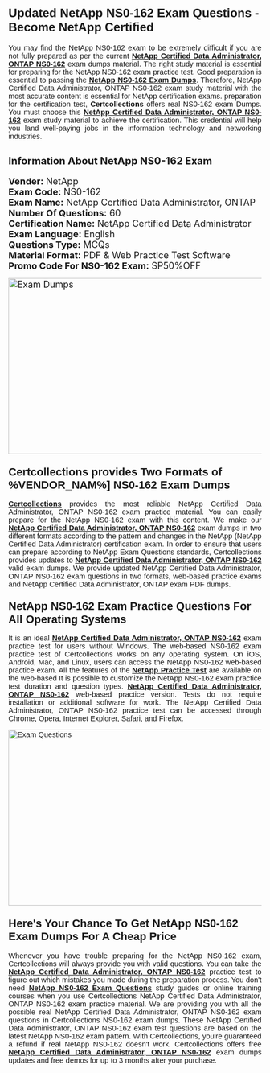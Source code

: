 <h1><span style="font-size:24px"><span style="font-family:Calibri,sans-serif"><strong>Updated NetApp NS0-162 Exam Questions - Become NetApp Certified</strong></span></span></h1> <p style="text-align:justify"><span style="font-size:11pt"><span style="font-family:Calibri,sans-serif">You may find the NetApp NS0-162 exam to be extremely difficult if you are not fully prepared as per the current <u><strong>NetApp Certified Data Administrator, ONTAP NS0-162</strong></u> exam dumps material. The right study material is essential for preparing for the NetApp NS0-162 exam practice test. Good preparation is essential to passing the <a href="https://www.certcollections.com/ns0-162-exam-questions"><u><strong>NetApp NS0-162 Exam Dumps</strong></u></a>. Therefore, NetApp Certified Data Administrator, ONTAP NS0-162 exam study material with the most accurate content is essential for NetApp certification exams. preparation for the certification test, <strong>Certcollections</strong> offers real NS0-162 exam Dumps. You must choose this <u><strong>NetApp Certified Data Administrator, ONTAP NS0-162</strong></u> exam study material to achieve the certification. This credential will help you land well-paying jobs in the information technology and networking industries.</span></span></p> <h2 style="text-align:justify"><strong><span style="font-size:20px">Information About NetApp NS0-162 Exam</span></strong></h2> <p style="text-align:justify"><span style="font-size:18px"><strong>Vender:</strong> NetApp<br /> <strong>Exam Code:</strong> NS0-162<br /> <strong>Exam Name:</strong> NetApp Certified Data Administrator, ONTAP<br /> <strong>Number Of Questions:</strong> 60<br /> <strong>Certification Name:</strong> NetApp Certified Data Administrator<br /> <strong>Exam Language:</strong> English<br /> <strong>Questions Type:</strong> MCQs<br /> <strong>Material Format:</strong> PDF & Web Practice Test Software<br /> <strong>Promo Code For NS0-162 Exam:</strong> SP50%OFF</span></p> <p style="text-align:justify"><span style="font-size:18px"><a href="https://www.certcollections.com/ns0-162-exam-questions" rel="no-follow"><img alt="Exam Dumps" src="https://www.certcollections.com/uploads/content/certcollections.jpg" style="height:350px; width:750px" /></a></span></p> <h3><span style="font-size:22px"><span style="font-family:Calibri,sans-serif"><strong>Certcollections provides Two Formats of %VENDOR_NAM%] NS0-162 Exam Dumps</strong></span></span></h3> <p style="text-align:justify"><span style="font-size:11pt"><span style="font-family:Calibri,sans-serif"><a href="https://www.certcollections.com/"><u><strong>Certcollections</strong></u></a> provides the most reliable NetApp Certified Data Administrator, ONTAP NS0-162 exam practice material. You can easily prepare for the NetApp NS0-162 exam with this content. We make our <u><strong>NetApp Certified Data Administrator, ONTAP NS0-162</strong></u> exam dumps in two different formats according to the pattern and changes in the NetApp (NetApp Certified Data Administrator) certification exam. In order to ensure that users can prepare according to NetApp Exam Questions standards, Certcollections provides updates to <u><strong>NetApp Certified Data Administrator, ONTAP NS0-162</strong></u> valid exam dumps. We provide updated NetApp Certified Data Administrator, ONTAP NS0-162 exam questions in two formats, web-based practice exams and NetApp Certified Data Administrator, ONTAP exam PDF dumps.</span></span></p> <h3><span style="font-size:22px"><span style="font-family:Calibri,sans-serif"><strong>NetApp NS0-162 Exam Practice Questions For All Operating Systems</strong></span></span></h3> <p style="text-align:justify"><span style="font-size:11pt"><span style="font-family:Calibri,sans-serif">It is an ideal <u><strong>NetApp Certified Data Administrator, ONTAP NS0-162</strong></u> exam practice test for users without Windows. The web-based NS0-162 exam practice test of Certcollections works on any operating system. On iOS, Android, Mac, and Linux, users can access the NetApp NS0-162 web-based practice exam. All the features of the <a href="https://www.certcollections.com/netapp-exam-dumps"><u><strong>NetApp Practice Test</strong></u></a> are available on the web-based It is possible to customize the NetApp NS0-162 exam practice test duration and question types. <u><strong>NetApp Certified Data Administrator, ONTAP NS0-162</strong></u> web-based practice version. Tests do not require installation or additional software for work. The NetApp Certified Data Administrator, ONTAP NS0-162 practice test can be accessed through Chrome, Opera, Internet Explorer, Safari, and Firefox.</span></span></p> <p style="text-align:justify"><span style="font-size:11pt"><span style="font-family:Calibri,sans-serif"><a href="https://www.certcollections.com/ns0-162-exam-questions" rel="no-follow"><img alt="Exam Questions" src="https://www.certcollections.com/uploads/content/55597321.jpg" style="height:350px; width:750px" /></a></span></span></p> <h3><span style="font-size:22px"><span style="font-family:Calibri,sans-serif"><strong>Here's Your Chance To Get NetApp NS0-162 Exam Dumps For A Cheap Price</strong></span></span></h3> <p style="text-align:justify"><span style="font-size:11pt"><span style="font-family:Calibri,sans-serif">Whenever you have trouble preparing for the NetApp NS0-162 exam, Certcollections will always provide you with valid questions. You can take the <u><strong>NetApp Certified Data Administrator, ONTAP NS0-162</strong></u> practice test to figure out which mistakes you made during the preparation process. You don't need <a href="https://www.certcollections.com/ns0-162-exam-questions"><u><strong>NetApp NS0-162 Exam Questions</strong></u></a> study guides or online training courses when you use Certcollections NetApp Certified Data Administrator, ONTAP NS0-162 exam practice material. We are providing you with all the possible real NetApp Certified Data Administrator, ONTAP NS0-162 exam questions in Certcollections NS0-162 exam dumps. These NetApp Certified Data Administrator, ONTAP NS0-162 exam test questions are based on the latest NetApp NS0-162 exam pattern. With Certcollections, you're guaranteed a refund if real NetApp NS0-162 doesn't work. Certcollections offers free <u><strong>NetApp Certified Data Administrator, ONTAP NS0-162</strong></u> exam dumps updates and free demos for up to 3 months after your purchase.</span></span></p>
